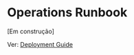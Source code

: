 <!-- SPDX-License-Identifier: MIT | (c) 2025 Leopoldo Carvalho Correia de Lima -->

# Operations Runbook

[Em construção]

Ver: [Deployment Guide](DEPLOYMENT_GUIDE.md)


